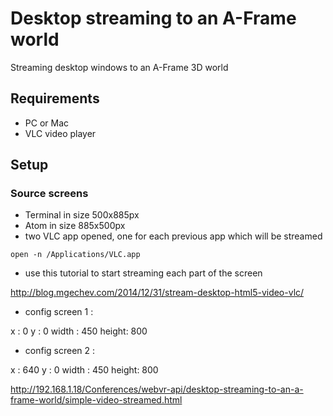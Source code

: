 # Desktop streaming to an A-Frame world
Streaming desktop windows to an A-Frame 3D world

## Requirements

- PC or Mac
- VLC video player

## Setup

### Source screens

- Terminal in size 500x885px
- Atom in size 885x500px
- two VLC app opened, one for each previous app which will be streamed

```
open -n /Applications/VLC.app
```

- use this tutorial to start streaming each part of the screen

http://blog.mgechev.com/2014/12/31/stream-desktop-html5-video-vlc/

- config screen 1 :

x : 0
y : 0
width : 450
height: 800

- config screen 2 :

x : 640
y : 0
width : 450
height: 800


http://192.168.1.18/Conferences/webvr-api/desktop-streaming-to-an-a-frame-world/simple-video-streamed.html
